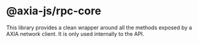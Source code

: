 # @axia-js/rpc-core

This library provides a clean wrapper around all the methods exposed by a AXIA network client. It is only used internally to the API.
